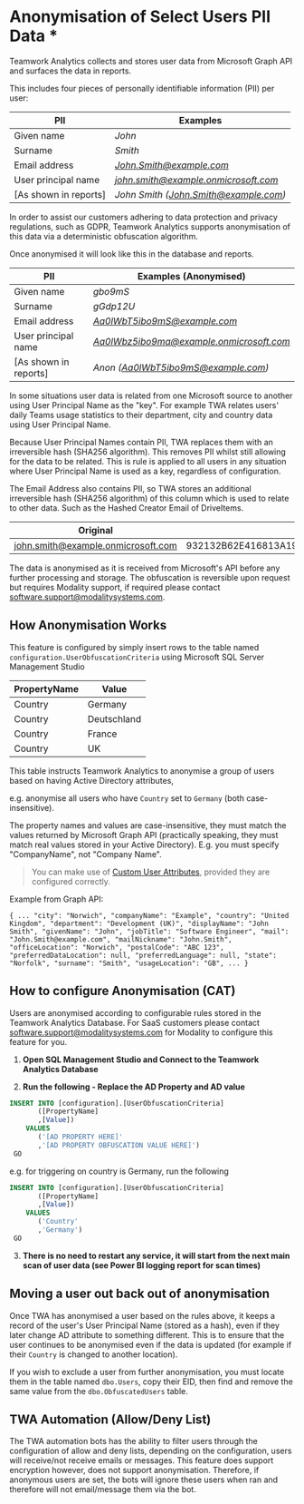 Anonymisation of Select Users PII Data *
=============

Teamwork Analytics collects and stores user data from Microsoft Graph API and surfaces the data in reports. 

This includes four pieces of personally identifiable information (PII) per user:

|PII|Examples|
|---|---|
|Given name|*John*|
|Surname|*Smith*|
|Email address|*John.Smith@example.com*|
|User principal name|*john.smith@example.onmicrosoft.com*|
|[As shown in reports]|*John Smith (John.Smith@example.com)*|

In order to assist our customers adhering to data protection and privacy regulations, such as GDPR, Teamwork Analytics supports anonymisation of this data via a deterministic obfuscation algorithm.

Once anonymised it will look like this in the database and reports.

|PII|Examples (Anonymised)|
|---|---|
|Given name|*gbo9mS*|
|Surname|*gGdp12U*|
|Email address|*Aa0lWbT5ibo9mS@example.com*|
|User principal name|*Aa0lWbz5ibo9ma@example.onmicrosoft.com*|
|[As shown in reports]|*Anon (Aa0lWbT5ibo9mS@example.com)*|

In some situations user data is related from one Microsoft source to another using User Principal Name as the "key". For example TWA relates users' daily Teams usage statistics to their department, city and country data using User Principal Name.

Because User Principal Names contain PII, TWA replaces them with an irreversible hash (SHA256 algorithm). This removes PII whilst still allowing for the data to be related. This is rule is applied to all users in any situation where User Principal Name is used as a key, regardless of configuration. 

The Email Address also contains PII, so TWA stores an additional irreversible hash (SHA256 algorithm) of this column which is used to relate to other data. Such as the Hashed Creator Email of DriveItems.

| Original                           | Replacement                                                  |
| ---------------------------------- | ------------------------------------------------------------ |
| john.smith@example.onmicrosoft.com | 932132B62E416813A1947914DB8BB807DFB9C671701DB6D08E8AEB966B67B3F4 |

The data is anonymised as it is received from Microsoft's API before any further processing and storage. The obfuscation is reversible upon request but requires Modality support, if required please contact software.support@modalitysystems.com.

How Anonymisation Works
-------------

This feature is configured by simply insert rows to the table named `configuration.UserObfuscationCriteria` using Microsoft SQL Server Management Studio

| PropertyName | Value       |
| ------------ | ----------- |
| Country      | Germany     |
| Country      | Deutschland |
| Country      | France      |
| Country      | UK          |

This table instructs Teamwork Analytics to anonymise a group of users based on having Active Directory attributes, 

e.g. anonymise all users who have `Country` set to `Germany` (both case-insensitive).

The property names and values are case-insensitive,  they must match the values returned by Microsoft Graph API (practically speaking, they must match real values stored in your Active Directory). E.g. you must specify "CompanyName", not "Company Name".

> You can make use of [Custom User Attributes](CustomUserAttributes.md), provided they are configured correctly.

Example from Graph API:

`{
    ...
    "city": "Norwich",
    "companyName": "Example",
    "country": "United Kingdom",
    "department": "Development (UK)",
    "displayName": "John Smith",
    "givenName": "John",
    "jobTitle": "Software Engineer",
    "mail": "John.Smith@example.com",
    "mailNickname": "John.Smith",
    "officeLocation": "Norwich",
    "postalCode": "ABC 123",
    "preferredDataLocation": null,
    "preferredLanguage": null,
    "state": "Norfolk",
    "surname": "Smith",
    "usageLocation": "GB",
    ...
}`

## How to configure Anonymisation (CAT)

Users are anonymised according to configurable rules stored in the Teamwork Analytics Database. For SaaS customers please contact software.support@modalitysystems.com for Modality to configure this feature for you.

1. **Open SQL Management Studio and Connect to the Teamwork Analytics Database**



2. **Run the following - Replace the AD Property and AD value**


```sql
INSERT INTO [configuration].[UserObfuscationCriteria]
       ([PropertyName]
       ,[Value])
    VALUES
       ('[AD PROPERTY HERE]'
       ,'[AD PROPERTY OBFUSCATION VALUE HERE]')
 GO
```
e.g. for triggering on country is Germany, run the following

```sql
INSERT INTO [configuration].[UserObfuscationCriteria]
       ([PropertyName]
       ,[Value])
    VALUES
       ('Country'
       ,'Germany')
 GO
```

3. **There is no need to restart any service, it will start from the next main scan of user data (see Power BI logging report for scan times)**



## Moving a user out back out of anonymisation

Once TWA has anonymised a user based on the rules above, it keeps a record of the user's User Principal Name (stored as a hash), even if they later change AD attribute to something different. This is to ensure that the user continues to be anonymised even if the data is updated (for example if their `Country` is changed to another location).

If you wish to exclude a user from further anonymisation, you must locate them in the table named `dbo.Users`, copy their EID, then find and remove the same value from the `dbo.ObfuscatedUsers` table.

## TWA Automation (Allow/Deny List)

The TWA automation bots has the ability to filter users through the configuration of allow and deny lists, depending on the configuration, users will receive/not receive emails or messages. This feature does support encryption however, does not support anonymisation. Therefore, if anonymous users are set, the bots will ignore these users when ran and therefore will not email/message them via the bot.
